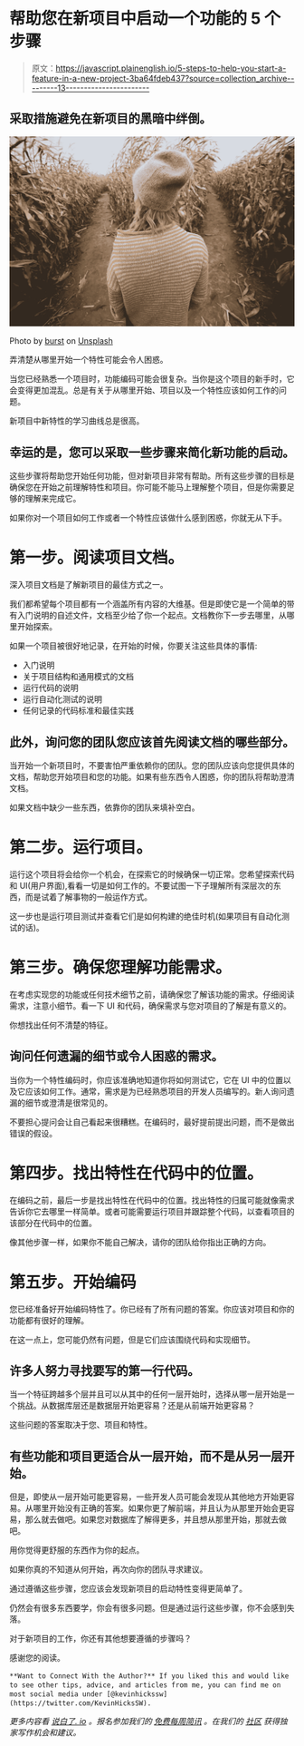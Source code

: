 # 帮助您在新项目中启动一个功能的 5 个步骤

> 原文：<https://javascript.plainenglish.io/5-steps-to-help-you-start-a-feature-in-a-new-project-3ba64fdeb437?source=collection_archive---------13----------------------->

## 采取措施避免在新项目的黑暗中绊倒。

![](img/504fb5b07904c8fb88928ce483ff96b3.png)

Photo by [burst](https://unsplash.com/@burst) on [Unsplash](https://unsplash.com/photos/aoN3HWLbhdI)

弄清楚从哪里开始一个特性可能会令人困惑。

当您已经熟悉一个项目时，功能编码可能会很复杂。当你是这个项目的新手时，它会变得更加混乱。总是有关于从哪里开始、项目以及一个特性应该如何工作的问题。

新项目中新特性的学习曲线总是很高。

## 幸运的是，您可以采取一些步骤来简化新功能的启动。

这些步骤将帮助您开始任何功能，但对新项目非常有帮助。所有这些步骤的目标是确保您在开始之前理解特性和项目。你可能不能马上理解整个项目，但是你需要足够的理解来完成它。

如果你对一个项目如何工作或者一个特性应该做什么感到困惑，你就无从下手。

# 第一步。阅读项目文档。

深入项目文档是了解新项目的最佳方式之一。

我们都希望每个项目都有一个涵盖所有内容的大维基。但是即使它是一个简单的带有入门说明的自述文件，文档至少给了你一个起点。文档教你下一步去哪里，从哪里开始探索。

如果一个项目被很好地记录，在开始的时候，你要关注这些具体的事情:

*   入门说明
*   关于项目结构和通用模式的文档
*   运行代码的说明
*   运行自动化测试的说明
*   任何记录的代码标准和最佳实践

## 此外，询问您的团队您应该首先阅读文档的哪些部分。

当开始一个新项目时，不要害怕严重依赖你的团队。您的团队应该向您提供具体的文档，帮助您开始项目和您的功能。如果有些东西令人困惑，你的团队将帮助澄清文档。

如果文档中缺少一些东西，依靠你的团队来填补空白。

# 第二步。运行项目。

运行这个项目将会给你一个机会，在探索它的时候确保一切正常。您希望探索代码和 UI(用户界面),看看一切是如何工作的。不要试图一下子理解所有深层次的东西，而是试着了解事物的一般运作方式。

这一步也是运行项目测试并查看它们是如何构建的绝佳时机(如果项目有自动化测试的话)。

# 第三步。确保您理解功能需求。

在考虑实现您的功能或任何技术细节之前，请确保您了解该功能的需求。仔细阅读需求，注意小细节。看一下 UI 和代码，确保需求与您对项目的了解是有意义的。

你想找出任何不清楚的特征。

## 询问任何遗漏的细节或令人困惑的需求。

当你为一个特性编码时，你应该准确地知道你将如何测试它，它在 UI 中的位置以及它应该如何工作。通常，需求是为已经熟悉项目的开发人员编写的。新人询问遗漏的细节或澄清是很常见的。

不要担心提问会让自己看起来很糟糕。在编码时，最好提前提出问题，而不是做出错误的假设。

# 第四步。找出特性在代码中的位置。

在编码之前，最后一步是找出特性在代码中的位置。找出特性的归属可能就像需求告诉你它去哪里一样简单。或者可能需要运行项目并跟踪整个代码，以查看项目的该部分在代码中的位置。

像其他步骤一样，如果你不能自己解决，请你的团队给你指出正确的方向。

# 第五步。开始编码

您已经准备好开始编码特性了。你已经有了所有问题的答案。你应该对项目和你的功能都有很好的理解。

在这一点上，您可能仍然有问题，但是它们应该围绕代码和实现细节。

## 许多人努力寻找要写的第一行代码。

当一个特征跨越多个层并且可以从其中的任何一层开始时，选择从哪一层开始是一个挑战。从数据库层还是数据层开始更容易？还是从前端开始更容易？

这些问题的答案取决于您、项目和特性。

## 有些功能和项目更适合从一层开始，而不是从另一层开始。

但是，即使从一层开始可能更容易，一些开发人员可能会发现从其他地方开始更容易。从哪里开始没有正确的答案。如果你更了解前端，并且认为从那里开始会更容易，那么就去做吧。如果您对数据库了解得更多，并且想从那里开始，那就去做吧。

用你觉得更舒服的东西作为你的起点。

如果你真的不知道从何开始，再次向你的团队寻求建议。

通过遵循这些步骤，您应该会发现新项目的启动特性变得更简单了。

仍然会有很多东西要学，你会有很多问题。但是通过运行这些步骤，你不会感到失落。

对于新项目的工作，你还有其他想要遵循的步骤吗？

感谢您的阅读。

```
**Want to Connect With the Author?** If you liked this and would like to see other tips, advice, and articles from me, you can find me on most social media under [@kevinhickssw](https://twitter.com/KevinHicksSW).
```

*更多内容看* [*说白了. io*](http://plainenglish.io/) *。报名参加我们的* [*免费每周简讯*](http://newsletter.plainenglish.io/) *。在我们的* [*社区*](https://discord.gg/GtDtUAvyhW) *获得独家写作机会和建议。*